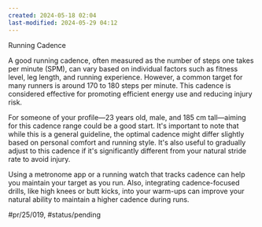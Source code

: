 ```yaml
---
created: 2024-05-18 02:04
last-modified: 2024-05-29 04:12
---
```


Running Cadence

A good running cadence, often measured as the number of steps one takes per minute (SPM), can vary based on individual factors such as fitness level, leg length, and running experience. However, a common target for many runners is around 170 to 180 steps per minute. This cadence is considered effective for promoting efficient energy use and reducing injury risk.

For someone of your profile—23 years old, male, and 185 cm tall—aiming for this cadence range could be a good start. It's important to note that while this is a general guideline, the optimal cadence might differ slightly based on personal comfort and running style. It's also useful to gradually adjust to this cadence if it's significantly different from your natural stride rate to avoid injury.

Using a metronome app or a running watch that tracks cadence can help you maintain your target as you run. Also, integrating cadence-focused drills, like high knees or butt kicks, into your warm-ups can improve your natural ability to maintain a higher cadence during runs.


#pr/25/019, #status/pending
